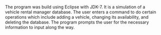 The program was build using Eclipse with JDK-7. It is a simulation of a vehicle rental manager database. The user enters a command to do certain operations which include adding a vehicle, changing its availability, and deleting the database.
The program prompts the user for the necessary information to input along the way.
